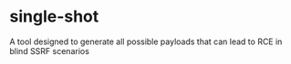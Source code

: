# single-shot
A tool designed to generate all possible payloads that can lead to RCE in blind SSRF scenarios
